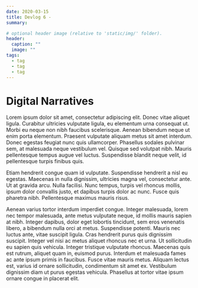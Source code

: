 ```yaml
---
date: 2020-03-15
title: Devlog 6 - 
summary: 

# optional header image (relative to 'static/img/' folder).
header:
  caption: ""
  image: ""
tags:
  - tag
  - tag
  - tag
---
```


# Digital Narratives

Lorem ipsum dolor sit amet, consectetur adipiscing elit. Donec vitae aliquet ligula. Curabitur ultricies vulputate ligula, eu elementum urna consequat ut. Morbi eu neque non nibh faucibus scelerisque. Aenean bibendum neque ut enim porta elementum. Praesent vulputate aliquam metus sit amet interdum. Donec egestas feugiat nunc quis ullamcorper. Phasellus sodales pulvinar sem, at malesuada neque vestibulum vel. Quisque sed volutpat nibh. Mauris pellentesque tempus augue vel luctus. Suspendisse blandit neque velit, id pellentesque turpis finibus quis.

Etiam hendrerit congue quam id vulputate. Suspendisse hendrerit a nisl eu egestas. Maecenas in nulla dignissim, ultricies magna vel, consectetur ante. Ut at gravida arcu. Nulla facilisi. Nunc tempus, turpis vel rhoncus mollis, ipsum dolor convallis justo, et dapibus turpis dolor ac nunc. Fusce quis pharetra nibh. Pellentesque maximus mauris risus.

Aenean varius tortor interdum imperdiet congue. Integer malesuada, lorem nec tempor malesuada, ante metus vulputate neque, id mollis mauris sapien at nibh. Integer dapibus, dolor eget lobortis tincidunt, sem eros venenatis libero, a bibendum nulla orci at metus. Suspendisse potenti. Mauris nec luctus ante, vitae suscipit ligula. Cras hendrerit purus quis dignissim suscipit. Integer vel nisi ac metus aliquet rhoncus nec et urna. Ut sollicitudin eu sapien quis vehicula. Integer tristique vulputate rhoncus. Maecenas quis est rutrum, aliquet quam in, euismod purus. Interdum et malesuada fames ac ante ipsum primis in faucibus. Fusce vitae mauris metus. Aliquam lectus est, varius id ornare sollicitudin, condimentum sit amet ex. Vestibulum dignissim diam ut purus egestas vehicula. Phasellus at tortor vitae ipsum ornare congue in placerat elit.
